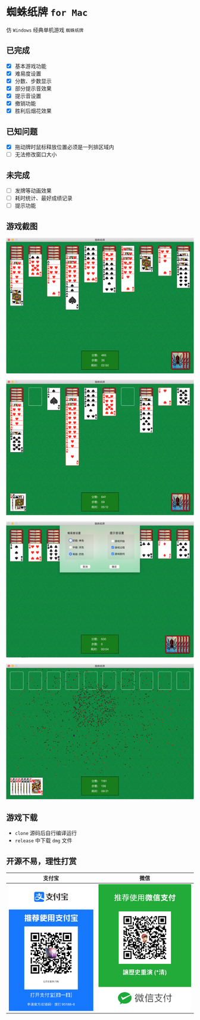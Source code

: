 # 蜘蛛纸牌 `for Mac`

仿 `Windows` 经典单机游戏 `蜘蛛纸牌`


## 已完成

- [x] 基本游戏功能
- [x] 难易度设置
- [x] 分数、步数显示
- [x] 部分提示音效果
- [x] 提示音设置
- [x] 撤销功能
- [x] 胜利后烟花效果

## 已知问题

- [x] 拖动牌时鼠标释放位置必须是一列排区域内
- [ ] 无法修改窗口大小

## 未完成
- [ ] 发牌等动画效果
- [ ] 耗时统计、最好成绩记录
- [ ] 提示功能

## 游戏截图

![image](./images/shot_1.png)

![image](./images/shot_2.png)

![image](./images/shot_3.png)

![image](./images/shot_4.png)

## 游戏下载

* `clone` 源码后自行编译运行
* `release` 中下载 `dmg` 文件


## 开源不易，理性打赏

支付宝 | 微信
---|---
![image](./images/zhifubao.jpg) | ![image](./images/weixin.jpg)



